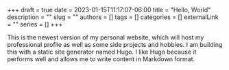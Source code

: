 +++ 
draft = true
date = 2023-01-15T11:17:07-06:00
title = "Hello, World"
description = ""
slug = ""
authors = []
tags = []
categories = []
externalLink = ""
series = []
+++

This is the newest version of my personal website, which will host my professional profile as well as some side projects and hobbies. I am building this with a static site generator named Hugo. I like Hugo because it performs well and allows me to write content in Markdown format.